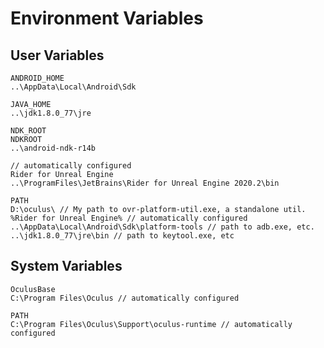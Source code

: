 # Environment Variables

## User Variables

    ANDROID_HOME
    ..\AppData\Local\Android\Sdk

    JAVA_HOME
    ..\jdk1.8.0_77\jre

    NDK_ROOT
    NDKROOT
    ..\android-ndk-r14b

    // automatically configured
    Rider for Unreal Engine
    ..\ProgramFiles\JetBrains\Rider for Unreal Engine 2020.2\bin

    PATH
    D:\oculus\ // My path to ovr-platform-util.exe, a standalone util.
    %Rider for Unreal Engine% // automatically configured
    ..\AppData\Local\Android\Sdk\platform-tools // path to adb.exe, etc.
    ..\jdk1.8.0_77\jre\bin // path to keytool.exe, etc

## System Variables

    OculusBase
    C:\Program Files\Oculus // automatically configured

    PATH
    C:\Program Files\Oculus\Support\oculus-runtime // automatically configured

